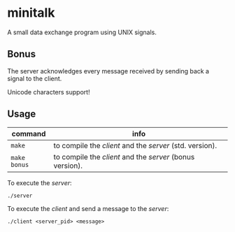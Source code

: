 # minitalk
A small data exchange program using UNIX signals.

## Bonus
The server acknowledges every message received by sending back a signal to the
client.

Unicode characters support!

## Usage
| command | info |
| ------- | ---- |
| `make` | to compile the *client* and the *server* (std. version). |
| `make bonus` | to compile the *client* and the *server* (bonus version). |

To execute the *server*:
```shell
./server
```
To execute the *client* and send a message to the *server*:
```shell
./client <server_pid> <message>
```
